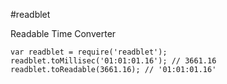 #readblet

Readable Time Converter<br>

    var readblet = require('readblet');
    readblet.toMillisec('01:01:01.16'); // 3661.16
    readblet.toReadable(3661.16); // '01:01:01.16'
